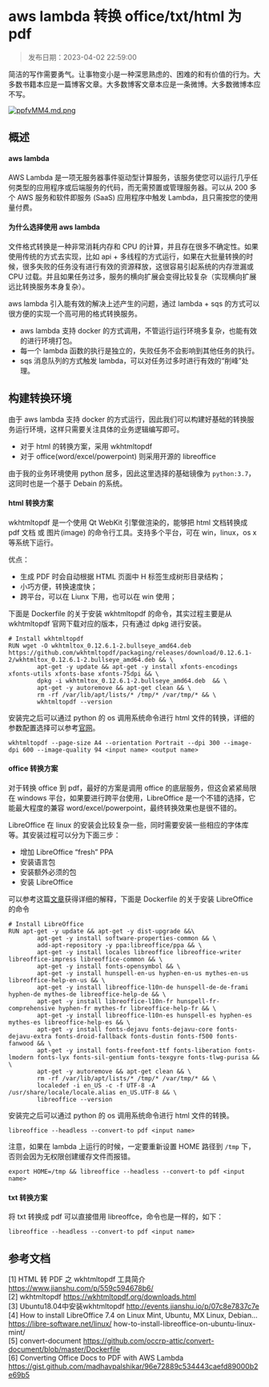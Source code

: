 # aws lambda 转换 office/txt/html 为 pdf

> 发布日期：2023-04-02 22:59:00

简洁的写作需要勇气。让事物变小是一种深思熟虑的、困难的和有价值的行为。大多数书籍本应是一篇博客文章。大多数博客文章本应是一条微博。大多数微博本应不写。

[![ppfvMM4.md.png](https://s1.ax1x.com/2023/04/03/ppfvMM4.md.png)](https://imgse.com/i/ppfvMM4)

## 概述

#### aws lambda

AWS Lambda 是一项无服务器事件驱动型计算服务，该服务使您可以运行几乎任何类型的应用程序或后端服务的代码，而无需预置或管理服务器。可以从 200 多个 AWS 服务和软件即服务 (SaaS) 应用程序中触发 Lambda，且只需按您的使用量付费。

#### 为什么选择使用 aws lambda

文件格式转换是一种非常消耗内存和 CPU 的计算，并且存在很多不确定性。如果使用传统的方式去实现，比如 api + 多线程的方式运行，如果在大批量转换的时候，很多失败的任务没有进行有效的资源释放，这很容易引起系统的内存泄漏或 CPU 过载。并且如果任务过多，服务的横向扩展会变得比较复杂（实现横向扩展远比转换服务本身复杂）。

aws lambda 引入能有效的解决上述产生的问题，通过 lambda + sqs 的方式可以很方便的实现一个高可用的格式转换服务。
- aws lambda 支持 docker 的方式调用，不管运行运行环境多复杂，也能有效的进行环境打包。
- 每一个 lambda 函数的执行是独立的，失败任务不会影响到其他任务的执行。
- sqs 消息队列的方式触发 lambda，可以对任务过多时进行有效的“削峰”处理。

## 构建转换环境

由于 aws lambda 支持 docker 的方式运行，因此我们可以构建好基础的转换服务运行环境，这样只需要关注具体的业务逻辑编写即可。
- 对于 html 的转换方案，采用 wkhtmltopdf
- 对于 office(word/excel/powerpoint) 则采用开源的 libreoffice

由于我的业务环境使用 python 居多，因此这里选择的基础镜像为 `python:3.7`，这同时也是一个基于 Debain 的系统。

#### html 转换方案

wkhtmltopdf 是一个使用 Qt WebKit 引擎做渲染的，能够把 html 文档转换成 pdf 文档 或 图片(image) 的命令行工具。支持多个平台，可在 win，linux，os x 等系统下运行。

优点：
- 生成 PDF 时会自动根据 HTML 页面中 H 标签生成树形目录结构；
- 小巧方便，转换速度快；
- 跨平台，可以在 Liunx 下用，也可以在 win 使用；

下面是 Dockerfile 的关于安装 wkhtmltopdf 的命令，其实过程主要是从 wkhtmltopdf 官网下载对应的版本，只有通过 dpkg 进行安装。

```
# Install wkhtmltopdf
RUN wget -O wkhtmltox_0.12.6.1-2.bullseye_amd64.deb https://github.com/wkhtmltopdf/packaging/releases/download/0.12.6.1-2/wkhtmltox_0.12.6.1-2.bullseye_amd64.deb && \
		apt-get -y update && apt-get -y install xfonts-encodings xfonts-utils xfonts-base xfonts-75dpi && \
		dpkg -i wkhtmltox_0.12.6.1-2.bullseye_amd64.deb  && \
		apt-get -y autoremove && apt-get clean && \
		rm -rf /var/lib/apt/lists/* /tmp/* /var/tmp/* && \
		wkhtmltopdf --version
```

安装完之后可以通过 python 的 os 调用系统命令进行 html 文件的转换，详细的参数配置选择可以参考[官网](https://wkhtmltopdf.org/usage/wkhtmltopdf.txt)。
```
wkhtmltopdf --page-size A4 --orientation Portrait --dpi 300 --image-dpi 600 --image-quality 94 <input name> <output name>
```

#### office 转换方案

对于转换 office 到 pdf，最好的方案是调用 office 的底层服务，但这会紧紧局限在 windows 平台，如果要进行跨平台使用，LibreOffice 是一个不错的选择，它能最大程度的兼容 word/excel/powerpoint，最终转换效果也是很不错的。

LibreOffice 在 linux 的安装会比较复杂一些，同时需要安装一些相应的字体库等。其安装过程可以分为下面三步：
- 增加 LibreOffice “fresh” PPA
- 安装语言包
- 安装额外必须的包
- 安装 LibreOffice

可以参考这篇[文章](https://libre-software.net/linux/how-to-install-libreoffice-on-ubuntu-linux-mint/)获得详细的解释，下面是 Dockerfile 的关于安装 LibreOffice 的命令

```
# Install LibreOffice
RUN	apt-get -y update && apt-get -y dist-upgrade &&\
		apt-get -y install software-properties-common && \
		add-apt-repository -y ppa:libreoffice/ppa && \
		apt-get -y install locales libreoffice libreoffice-writer libreoffice-impress libreoffice-common && \
		apt-get -y install fonts-opensymbol && \
		apt-get -y install hunspell-en-us hyphen-en-us mythes-en-us libreoffice-help-en-us && \
		apt-get -y install libreoffice-l10n-de hunspell-de-de-frami hyphen-de mythes-de libreoffice-help-de && \
		apt-get -y install libreoffice-l10n-fr hunspell-fr-comprehensive hyphen-fr mythes-fr libreoffice-help-fr && \
		apt-get -y install libreoffice-l10n-es hunspell-es hyphen-es mythes-es libreoffice-help-es && \
		apt-get -y install fonts-dejavu fonts-dejavu-core fonts-dejavu-extra fonts-droid-fallback fonts-dustin fonts-f500 fonts-fanwood && \
		apt-get -y install fonts-freefont-ttf fonts-liberation fonts-lmodern fonts-lyx fonts-sil-gentium fonts-texgyre fonts-tlwg-purisa && \
		apt-get -y autoremove && apt-get clean && \
		rm -rf /var/lib/apt/lists/* /tmp/* /var/tmp/* && \
		localedef -i en_US -c -f UTF-8 -A /usr/share/locale/locale.alias en_US.UTF-8 && \
		libreoffice --version
```

安装完之后可以通过 python 的 os 调用系统命令进行 html 文件的转换。

```
libreoffice --headless --convert-to pdf <input name>
```

注意，如果在 lambda 上运行的时候，一定要重新设置 HOME 路径到 `/tmp` 下，否则会因为无权限创建缓存文件而报错。

```
export HOME=/tmp && libreoffice --headless --convert-to pdf <input name>
```

#### txt 转换方案

将 txt 转换成 pdf 可以直接借用 libreoffce，命令也是一样的，如下：
```
libreoffice --headless --convert-to pdf <input name>
```

## 参考文档
[1] HTML 转 PDF 之 wkhtmltopdf 工具简介 https://www.jianshu.com/p/559c594678b6/  
[2] wkhtmltopdf https://wkhtmltopdf.org/downloads.html  
[3] Ubuntu18.04中安装wkhtmltopdf http://events.jianshu.io/p/07c8e7837c7e  
[4] How to install LibreOffice 7.4 on Linux Mint, Ubuntu, MX Linux, Debian… https://libre-software.net/linux/  how-to-install-libreoffice-on-ubuntu-linux-mint/  
[5] convert-document https://github.com/occrp-attic/convert-document/blob/master/Dockerfile  
[6] Converting Office Docs to PDF with AWS Lambda https://gist.github.com/madhavpalshikar/96e72889c534443caefd89000b2e69b5  
